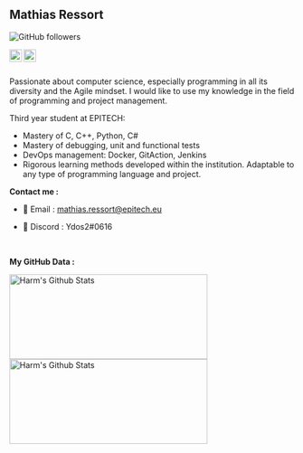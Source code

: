 [email]: mailto:mathias.ressort@epitech.eu
[github]: https://github.com/Ydos2
[linkedin]: https://www.linkedin.com/in/mathias-ressort-82577319a/

<h2>Mathias Ressort</h2>

![GitHub followers](https://img.shields.io/github/followers/Ydos2?label=Follow&style=social)

[<img align="left" alt="Ydos2 | Email" width="22px" src="https://i.imgur.com/qCF3lzb.png" />][email]
[<img align="left" alt="Ydos2 | Linkedkin" width="22px" src="https://i.imgur.com/s6HbIpZ.png" />][linkedin]

</br>
</br>

Passionate about computer science, especially programming in all its diversity and the Agile mindset.
I would like to use my knowledge in the field of programming and project management.

Third year student at EPITECH:
- Mastery of C, C++, Python, C#
- Mastery of debugging, unit and functional tests
- DevOps management: Docker, GitAction, Jenkins
- Rigorous learning methods developed within the institution.
Adaptable to any type of programming language and project. 

**Contact me :**
- 📧 Email : mathias.ressort@epitech.eu

- 💬 Discord : Ydos2#0616

</br>

**My GitHub Data :**

<div style="-webkit-column-count: 2; -moz-column-count: 2; column-count: 2; -webkit-column-rule: 1px dotted #e0e0e0; -moz-column-rule: 1px dotted #e0e0e0; column-rule: 1px dotted #e0e0e0;">
    <div style="display: inline-block;">
        <img width="350" height="150" img align="left" alt="Harm's Github Stats" src="https://github-readme-stats.vercel.app/api?username=Ydos2&theme=radical&show_icons=true&include_all_commits=true&count_private=true&hide_border=false" class="responsive" />
    </div>
</div>

<div style="-webkit-column-count: 2; -moz-column-count: 2; column-count: 2; -webkit-column-rule: 1px dotted #e0e0e0; -moz-column-rule: 1px dotted #e0e0e0; column-rule: 1px dotted #e0e0e0;">
    <div style="display: inline-block;">
        <img width="350" height="150" img align="left" alt="Harm's Github Stats" src="https://github-readme-stats.vercel.app/api/top-langs/?username=Ydos2&layout=compact&theme=radical&show_icons=true&include_all_commits=true&count_private=true&hide_border=false" class="responsive" />
    </div>
</div>
</br>
